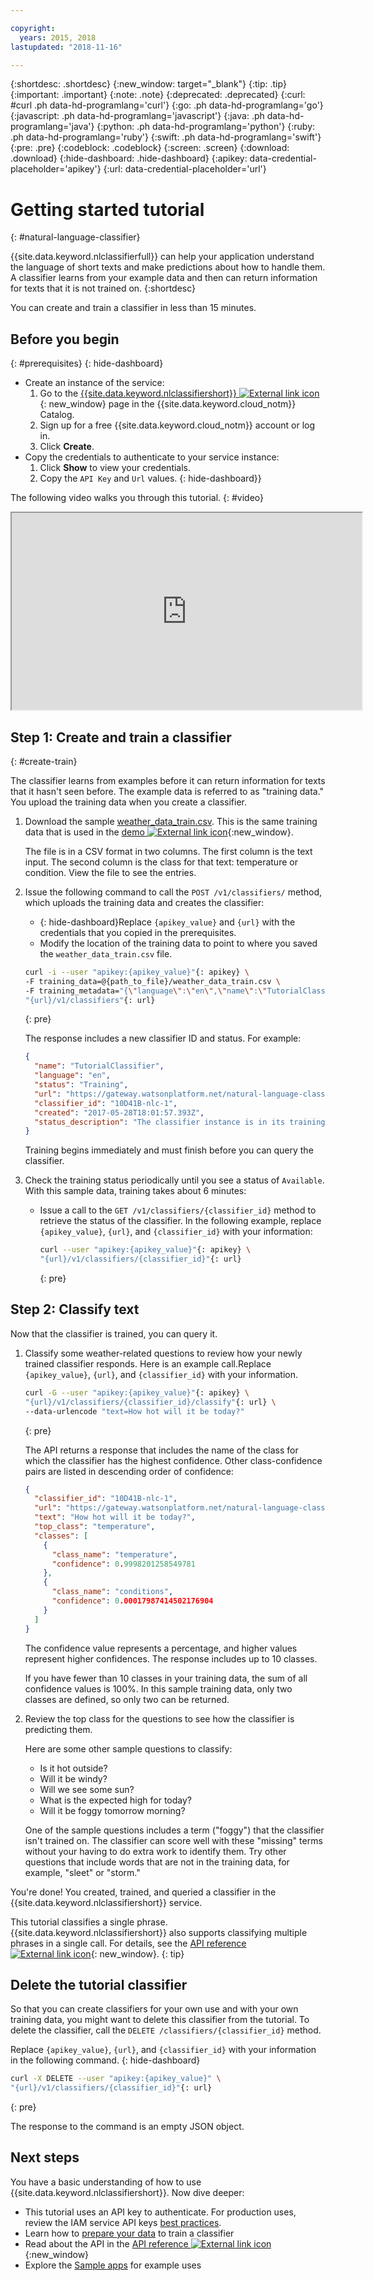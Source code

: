 ```yaml
---

copyright:
  years: 2015, 2018
lastupdated: "2018-11-16"

---
```


{:shortdesc: .shortdesc}
{:new_window: target="_blank"}
{:tip: .tip}
{:important: .important}
{:note: .note}
{:deprecated: .deprecated}
{:curl: #curl .ph data-hd-programlang='curl'}
{:go: .ph data-hd-programlang='go'}
{:javascript: .ph data-hd-programlang='javascript'}
{:java: .ph data-hd-programlang='java'}
{:python: .ph data-hd-programlang='python'}
{:ruby: .ph data-hd-programlang='ruby'}
{:swift: .ph data-hd-programlang='swift'}
{:pre: .pre}
{:codeblock: .codeblock}
{:screen: .screen}
{:download: .download}
{:hide-dashboard: .hide-dashboard}
{:apikey: data-credential-placeholder='apikey'}
{:url: data-credential-placeholder='url'}

# Getting started tutorial
{: #natural-language-classifier}

{{site.data.keyword.nlclassifierfull}} can help your application understand the language of short texts and make predictions about how to handle them. A classifier learns from your example data and then can return information for texts that it is not trained on.
{:shortdesc}

You can create and train a classifier in less than 15 minutes.

## Before you begin
{: #prerequisites}
{: hide-dashboard}

- Create an instance of the service:
    1.  Go to the [{{site.data.keyword.nlclassifiershort}} ![External link icon](../../icons/launch-glyph.svg "External link icon")](https://{DomainName}/catalog/services/natural-language-classifier){: new_window} page in the {{site.data.keyword.cloud_notm}} Catalog.
    1.  Sign up for a free {{site.data.keyword.cloud_notm}} account or log in.
    1.  Click **Create**.
- Copy the credentials to authenticate to your service instance:
    1.  Click **Show** to view your credentials.
    1.  Copy the `API Key` and `Url` values.
{: hide-dashboard}}

The following video walks you through this tutorial.
{: #video}

<iframe class="embed-responsive-item" id="youtubeplayer" title="Video walkthrough of Getting started tutorial" type="text/html" width="560" height="315" src="https://www.youtube.com/embed/SUj826ybCdU?rel=0" webkitallowfullscreen mozallowfullscreen allowfullscreen gesture="media" allow="encrypted-media"></iframe>

## Step 1: Create and train a classifier
{: #create-train}

The classifier learns from examples before it can return information for texts that it hasn't seen before. The example data is referred to as "training data." You upload the training data when you create a classifier.

1.  Download the sample <a target="_blank" href="https://watson-developer-cloud.github.io/doc-tutorial-downloads/natural-language-classifier/weather_data_train.csv" download="weather_data_train.csv">weather_data_train.csv</a>. This is the same training data that is used in the [demo ![External link icon](../../icons/launch-glyph.svg "External link icon")](https://natural-language-classifier-demo.ng.bluemix.net/){:new_window}.

    The file is in a CSV format in two columns. The first column is the text input. The second column is the class for that text: temperature or condition. View the file to see the entries.
1.  Issue the following command to call the `POST /v1/classifiers/` method, which uploads the training data and creates the classifier:
    - {: hide-dashboard}Replace `{apikey_value}` and `{url}` with the credentials that you copied in the prerequisites.
    - Modify the location of the training data to point to where you saved the `weather_data_train.csv` file.

    ```bash
    curl -i --user "apikey:{apikey_value}"{: apikey} \
    -F training_data=@{path_to_file}/weather_data_train.csv \
    -F training_metadata="{\"language\":\"en\",\"name\":\"TutorialClassifier\"}" \
    "{url}/v1/classifiers"{: url}
    ```
    {: pre}

    The response includes a new classifier ID and status. For example:

    ```json
    {
      "name": "TutorialClassifier",
      "language": "en",
      "status": "Training",
      "url": "https://gateway.watsonplatform.net/natural-language-classifier/api/v1/classifiers/10D41B-nlc-1",
      "classifier_id": "10D41B-nlc-1",
      "created": "2017-05-28T18:01:57.393Z",
      "status_description": "The classifier instance is in its training phase, not yet ready to accept classify requests"
    }
    ```

    Training begins immediately and must finish before you can query the classifier.
1.  Check the training status periodically until you see a status of `Available`. With this sample data, training takes about 6 minutes:
    - Issue a call to the `GET /v1/classifiers/{classifier_id}` method to retrieve the status of the classifier. In the following example, replace `{apikey_value}`, `{url}`, and `{classifier_id}` with your information:

        ```bash
        curl --user "apikey:{apikey_value}"{: apikey} \
        "{url}/v1/classifiers/{classifier_id}"{: url}
        ```
        {: pre}

## Step 2: Classify text

Now that the classifier is trained, you can query it.

1.  Classify some weather-related questions to review how your newly trained classifier responds. Here is an example call.<span class="hide-dashboard">Replace `{apikey_value}`, `{url}`, and `{classifier_id}` with your information.</span>

    ```bash
    curl -G --user "apikey:{apikey_value}"{: apikey} \
    "{url}/v1/classifiers/{classifier_id}/classify"{: url} \
    --data-urlencode "text=How hot will it be today?"
    ```
    {: pre}

    The API returns a response that includes the name of the class for which the classifier has the highest confidence. Other class-confidence pairs are listed in descending order of confidence:

    ```json
    {
      "classifier_id": "10D41B-nlc-1",
      "url": "https://gateway.watsonplatform.net/natural-language-classifier/api/v1",
      "text": "How hot will it be today?",
      "top_class": "temperature",
      "classes": [
        {
          "class_name": "temperature",
          "confidence": 0.9998201258549781
        },
        {
          "class_name": "conditions",
          "confidence": 0.00017987414502176904
        }
      ]
    }
    ```

    The confidence value represents a percentage, and higher values represent higher confidences. The response includes up to 10 classes.

    If you have fewer than 10 classes in your training data, the sum of all confidence values is 100%. In this sample training data, only two classes are defined, so only two can be returned.
1.  Review the top class for the questions to see how the classifier is predicting them.

    Here are some other sample questions to classify:

    - Is it hot outside?
    - Will it be windy?
    - Will we see some sun?
    - What is the expected high for today?
    - Will it be foggy tomorrow morning?

    One of the sample questions includes a term ("foggy") that the classifier isn't trained on. The classifier can score well with these "missing" terms without your having to do extra work to identify them. Try other questions that include words that are not in the training data, for example, "sleet" or "storm."

You're done! You created, trained, and queried a classifier in the {{site.data.keyword.nlclassifiershort}} service.

This tutorial classifies a single phrase. {{site.data.keyword.nlclassifiershort}} also supports classifying multiple phrases in a single call. For details, see the [API reference ![External link icon](../../icons/launch-glyph.svg "External link icon")](https://{DomainName}/apidocs/natural-language-classifier#classify-multiple-phrases){: new_window}.
{: tip}

## Delete the tutorial classifier

So that you can create classifiers for your own use and with your own training data, you might want to delete this classifier from the tutorial. To delete the classifier, call the `DELETE /classifiers/{classifier_id}` method.

Replace `{apikey_value}`, `{url}`, and `{classifier_id}` with your information in the following command.
{: hide-dashboard}

```bash
curl -X DELETE --user "apikey:{apikey_value}" \
"{url}/v1/classifiers/{classifier_id}"{: url}
```
{: pre}

The response to the command is an empty JSON object.

## Next steps
You have a basic understanding of how to use {{site.data.keyword.nlclassifiershort}}. Now dive deeper:

- This tutorial uses an API key to authenticate. For production uses, review the IAM service API keys [best practices](/docs/services/watson/apikey-bp.html#api-bp).
- Learn how to [prepare your data](/docs/services/natural-language-classifier/using-your-data.html) to train a classifier
- Read about the API in the [API reference ![External link icon](../../icons/launch-glyph.svg "External link icon")](https://{DomainName}/apidocs/natural-language-classifier){:new_window}
- Explore the [Sample apps](/docs/services/natural-language-classifier/sample-applications.html) for example uses
